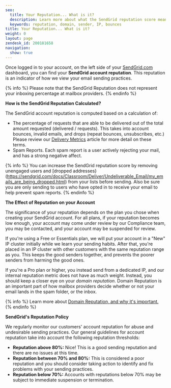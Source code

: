 ```yaml
---
seo:
  title: Your Reputation... What is it?
  description: Learn more about what the SendGrid reputation score means, and how it differs from your Domain Reputation...
  keywords: reputation, domain, sender, IP, bounces
title: Your Reputation... What is it?
weight: 0
layout: page
zendesk_id: 200181658
navigation:
  show: true
---
```


Once logged in to your account, on the left side of your [SendGrid.com](https://sendgrid.com) dashboard, you can find your  **SendGrid account reputation**. This reputation is an indicator of how we view your email sending practices.

[]({{root_url}}/images/Screen_Shot_2015-05-20_at_3.32.24_PM.png)

{% info %}
Please note that the SendGrid Reputation does not represent your inboxing percentage at mailbox providers.
{% endinfo %}

**How is the SendGrid Reputation Calculated?**

The SendGrid account reputation is computed based on a calculation of:

- The percentage of requests that are able to be delivered out of the total amount requested (delivered / requests). This takes into account bounces, invalid emails, and drops (repeat bounces, unsubscribes, etc.) Please review our [Delivery Metrics](http://sendgrid.com/docs/Delivery_Metrics/index.html) article for more detail on these terms.
- Spam Reports. Each spam report is a user actively rejecting your mail, and has a strong negative affect.

{% info %}
You can increase the SendGrid reputation score by removing unengaged users and [dropped addresses}(https://sendgrid.com/docs/Classroom/Deliver/Undeliverable_Email/my_emails_are_being_dropped.html) from your lists before sending. Also be sure you are only sending to users who have opted in to receive your email to help prevent spam reports. 
{% endinfo %}

**The Effect of Reputation on your Account**

The significance of your reputation depends on the plan you chose when creating your SendGrid account. For all plans, if your reputation becomes low enough, your account may come under review by our Compliance team, you may be contacted, and your account may be suspended for review.

If you're using a Free or Essentials plan, we will put your account in a "New" IP cluster initially while we learn your sending habits. After that, you're placed in an IP cluster with other customers with the same reputation range as you. This keeps the good senders together, and prevents the poorer senders from harming the good ones.

If you're a Pro plan or higher, you instead send from a dedicated IP, and our internal reputation metric does not have as much weight. Instead, you should keep a closer eye on your _domain reputation_. Domain Reputation is an important part of how mailbox providers decide whether or not your email lands in the spam folder, or the inbox.

{% info %}
Learn more about [Domain Reputation, and why it's important.](https://sendgrid.com/blog/what-is-a-domain-reputation/)
{% endinfo %}

**SendGrid's Reputation Policy**

We regularly monitor our customers' account reputation for abuse and undesirable sending practices. Our general guidelines for account reputation take into account the following reputation thresholds:

- **Reputation above 80%:** Nice! This is a good sending reputation and there are no issues at this time.
- **Reputation between 70% and 80%:** This is considered a poor reputation and you should consider taking action to identify and fix problems with your sending practices.
- **Reputation below 70%:** Accounts with reputations below 70% may be subject to immediate suspension or termination.
